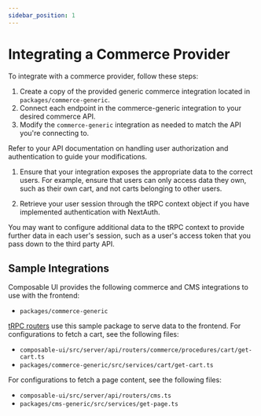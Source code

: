 ```yaml
---
sidebar_position: 1
---
```

# Integrating a Commerce Provider

To integrate with a commerce provider, follow these steps:

1. Create a copy of the provided generic commerce integration located in` packages/commerce-generic`.
1. Connect each endpoint in the commerce-generic integration to your desired commerce API.
1. Modify the `commerce-generic` integration as needed to match the API you're connecting to.

  Refer to your API documentation on handling user authorization and authentication to guide your modifications.
1. Ensure that your integration exposes the appropriate data to the correct users.
  For example, ensure that users can only access data they own, such as their own cart, and not carts belonging to other users.

1. Retrieve your user session through the tRPC context object if you have implemented authentication with NextAuth.

  You may want to configure additional data to the tRPC context to provide further data in each user's session, such as a user's access token that you pass down to the third party API.

## Sample Integrations

Composable UI provides the following commerce and CMS integrations to use with the frontend:

- `packages/commerce-generic`

[tRPC routers](https://trpc.io/docs/server/routers) use this sample package to serve data to the frontend. For configurations to fetch a cart, see the following files:
   - `composable-ui/src/server/api/routers/commerce/procedures/cart/get-cart.ts`
   - `packages/commerce-generic/src/services/cart/get-cart.ts`

For configurations to fetch a page content, see the following files:
   - `composable-ui/src/server/api/routers/cms.ts`
   - `packages/cms-generic/src/services/get-page.ts`
